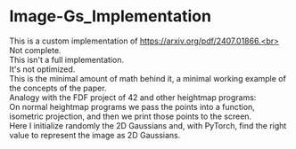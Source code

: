 # Image-Gs_Implementation
This is a custom implementation of https://arxiv.org/pdf/2407.01866.<br>
Not complete.<br>
This isn't a full implementation.<br>
It's not optimized.<br>
This is the minimal amount of math behind it, a minimal working example of the concepts of the paper.<br>
Analogy with the FDF project of 42 and other heightmap programs:<br>
On normal heightmap programs we pass the points into a function, isometric projection, and then we print those points to the screen.<br>
Here I initialize randomly the 2D Gaussians and, with PyTorch, find the right value to represent the image as 2D Gaussians.<br>
